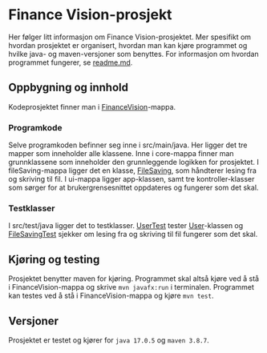 # Finance Vision-prosjekt
Her følger litt informasjon om Finance Vision-prosjektet. Mer spesifikt om hvordan prosjektet er organisert, hvordan man kan kjøre programmet og hvilke java- og maven-versjoner som benyttes. For informasjon om hvordan programmet fungerer, se [readme.md](FinanceVision/readme.md).

## Oppbygning og innhold
Kodeprosjektet finner man i [FinanceVision](FinanceVision)-mappa.

### Programkode
Selve programkoden befinner seg inne i src/main/java. Her ligger det tre mapper som inneholder alle klassene. Inne i core-mappa finner man grunnklassene som inneholder den grunnleggende logikken for prosjektet. I fileSaving-mappa ligger det en klasse, [FileSaving](FinanceVision/src/main/java/fileSaving/FileSaving.java), som håndterer lesing fra og skriving til fil. I ui-mappa ligger app-klassen, samt tre kontroller-klasser som sørger for at brukergrensesnittet oppdateres og fungerer som det skal.

### Testklasser
I src/test/java ligger det to testklasser. [UserTest](FinanceVision/src/test/java/core/UserTest.java) tester [User](FinanceVision/src/main/java/core/User.java)-klassen og [FileSavingTest](FinanceVision/src/test/java/fileSaving/FileSavingTest.java) sjekker om lesing fra og skriving til fil fungerer som det skal.

## Kjøring og testing
Prosjektet benytter maven for kjøring. Programmet skal altså kjøre ved å stå i FinanceVision-mappa og skrive `mvn javafx:run` i terminalen. Programmet kan testes ved å stå i FinanceVision-mappa og kjøre `mvn test`.

## Versjoner
Prosjektet er testet og kjører for `java 17.0.5` og `maven 3.8.7`.